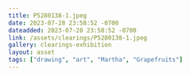 ```yaml
---
title: P5280138-1.jpeg
date: 2023-07-28 23:58:52 -0700
dateadded: 2023-07-28 23:58:52 -0700
link: /assets/clearings/P5280138-1.jpeg
gallery: clearings-exhibition
layout: asset
tags: ["drawing", "art", "Martha", "Grapefruits"]
--- 
```

